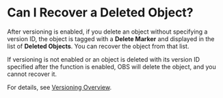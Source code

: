 # Can I Recover a Deleted Object?<a name="obs_faq_0045"></a>

After versioning is enabled, if you delete an object without specifying a version ID, the object is tagged with a  **Delete Marker**  and displayed in the list of  **Deleted Objects**. You can recover the object from that list.

If versioning is not enabled or an object is deleted with its version ID specified after the function is enabled, OBS will delete the object, and you cannot recover it.

For details, see  [Versioning Overview](versioning-overview.md).

